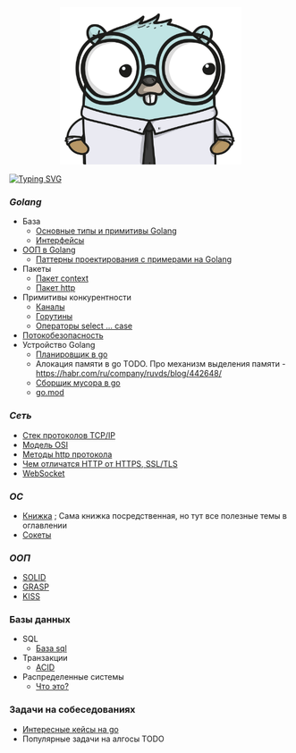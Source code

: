 <div align="center">
    <img width="325" height="281" src="https://github.com/babtiss/cheat-sheet/blob/master/go.jpeg">
</div>

[![Typing SVG](https://readme-typing-svg.herokuapp.com?color=%2336BCF7&lines=Cheat-sheet+для+разработчика)](https://git.io/typing-svg)

### *Golang*
* База
    * [Основные типы и примитивы Golang](https://github.com/babtiss/cheat-sheet/tree/master/golang/base)
    * [Интерфейсы](https://github.com/babtiss/cheat-sheet/tree/master/golang/interface)
* [ООП в Golang](https://github.com/babtiss/cheat-sheet/tree/master/golang/oop)
    * [Паттерны проектирования с примерами на Golang](https://github.com/babtiss/cheat-sheet/tree/master/golang/oop)
* Пакеты
    * [Пакет context](https://github.com/babtiss/cheat-sheet/tree/master/golang/context)
    * [Пакет http](https://github.com/babtiss/cheat-sheet/tree/master/golang/http)
* Примитивы конкурентности
    * [Каналы](https://github.com/babtiss/cheat-sheet/tree/master/golang/multithreading/chanel)
    * [Горутины](https://github.com/babtiss/cheat-sheet/tree/master/golang/multithreading/goroutine)
    * [Операторы select ... case](https://github.com/babtiss/cheat-sheet/tree/master/golang/multithreading/operators)
* [Потокобезопасность](https://github.com/babtiss/cheat-sheet/tree/master/golang/multithreading/thread%20safety)
* Устройство Golang
    * [Планировщик в go](https://github.com/babtiss/cheat-sheet/tree/master/golang/scheduler)
    * Алокация памяти в go TODO. Про механизм выделения памяти - https://habr.com/ru/company/ruvds/blog/442648/
    * [Сборщик мусора в go](https://github.com/babtiss/cheat-sheet/tree/master/golang/garbage)
    * [go.mod](https://github.com/babtiss/cheat-sheet/tree/master/golang/go.mod)

### *Сеть*
* [Стек протоколов TCP/IP](https://github.com/babtiss/cheat-sheet/tree/master/base/TCP_IP)
* [Модель OSI](https://github.com/babtiss/cheat-sheet/tree/master/base/TCP_IP/OSI)
* [Методы http протокола](https://github.com/babtiss/cheat-sheet/tree/master/base/http_request)
* [Чем отличатся HTTP от HTTPS, SSL/TLS](https://github.com/babtiss/cheat-sheet/tree/master/base/httpVShttps)
* [WebSocket](https://github.com/babtiss/cheat-sheet/tree/master/base/webSocket)

### *ОС*
* [Книжка](https://studme.org/329845/informatika/operatsionnye_sistemy) ; Сама книжка посредственная, но тут все полезные темы в оглавлении
* [Сокеты](https://github.com/babtiss/cheat-sheet/tree/master/os/sockets)

### *ООП*
* [SOLID](https://github.com/babtiss/cheat-sheet/tree/master/OOP/solid)
* [GRASP](https://github.com/babtiss/cheat-sheet/tree/master/OOP/grasp)
* [KISS](https://github.com/babtiss/cheat-sheet/tree/master/OOP/kiss)

### Базы данных
* SQL
    * [База sql](https://github.com/babtiss/cheat-sheet/tree/master/data_base/sql/base)
* Транзакции
    * [ACID](https://github.com/babtiss/cheat-sheet/tree/master/data_base/acid)
* Распределенные системы
    * [Что это?](https://github.com/babtiss/cheat-sheet/tree/master/data_base/distributed_system/base)

### Задачи на собеседованиях
* [Интересные кейсы на go](https://github.com/babtiss/cheat-sheet/tree/master/tasks/go_keys)
* Популярные задачи на алгосы TODO